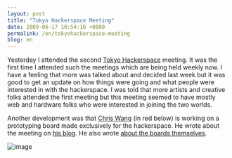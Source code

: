 ```yaml
---
layout: post
title: "Tokyo Hackerspace Meeting"
date: 2009-06-17 10:54:16 +0000
permalink: /en/tokyohackerspace-meeting
blog: en
---
```


Yesterday I attended the second [Tokyo
Hackerspace](http://www.tokyohackerspace.com/) meeting. It was the first
time I attended such the meetings which are being held weekly now. I
have a feeling that more was talked about and decided last week but it
was good to get an update on how things were going and what people were
interested in with the hackerspace. I was told that more artists and
creative folks attended the first meeting but this meeting seemed to
have mostly web and hardware folks who were interested in joining the
two worlds.

Another development was that [Chris Wang](http://www.freaklabs.org/) (in
red below) is working on a prototyping board made exclusively for the
hackerspace. He wrote about the meeting on [his
blog](http://freaklabs.org/index.php/Blog/Misc/Tokyo-Hackerspace-Meeting-2.html).
He also wrote [about the boards
themselves](http://freaklabs.org/index.php/Blog/Misc/Dev-Boards-for-Tokyo-Hackerspace.html).

![image](http://farm4.static.flickr.com/3586/3631563925_08c1624968.jpg)
